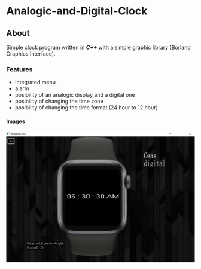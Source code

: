 # Analogic-and-Digital-Clock

## About  
 Simple clock program written in ***C++*** with a simple graphic library (Borland Graphics Interface).
### Features
* integrated menu
* alarm
* posibility of an analogic display and a digital one
* posibility of changing the time zone
* posibility  of changing the time format (24 hour to 12 hour)


#### Images

![alt text](https://github.com/seerbann/Analogic-and-Digital-Clock_Faculty-Project/blob/main/examples/ceas%20digital%20final.png)


